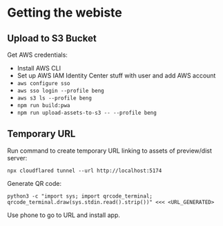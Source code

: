 # Getting the webiste

## Upload to S3 Bucket

Get AWS credentials:
- Install AWS CLI
- Set up AWS IAM Identity Center stuff with user and add AWS account
- `aws configure sso`
- `aws sso login --profile beng`
- `aws s3 ls --profile beng`
- `npm run build:pwa`
- `npm run upload-assets-to-s3 -- --profile beng`

## Temporary URL

Run command to create temporary URL linking to assets of preview/dist server:
```
npx cloudflared tunnel --url http://localhost:5174
```

Generate QR code:
```
python3 -c "import sys; import qrcode_terminal; qrcode_terminal.draw(sys.stdin.read().strip())" <<< <URL_GENERATED>
```

Use phone to go to URL and install app.